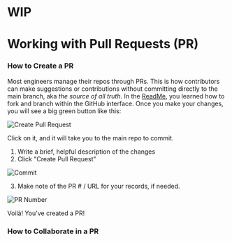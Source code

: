 # WIP
# Working with Pull Requests (PR)

### How to Create a PR
Most engineers manage their repos through PRs. This is how contributors can make suggestions or contributions without committing directly to the main branch, aka *the source of all truth*. In the [ReadMe](https://github.com/christinerose/PracticeRepo), you learned how to fork and branch within the GitHub interface. Once you make your changes, you will see a big green button like this:

![Create Pull Request](https://github.com/christinerose/PracticeRepo/blob/main/Images/PR1.png)
  
Click on it, and it will take you to the main repo to commit. 
  1. Write a brief, helpful description of the changes
  2. Click "Create Pull Request"

![Commit](https://github.com/christinerose/PracticeRepo/blob/main/Images/PR2.png)

  3. Make note of the PR # / URL for your records, if needed.

![PR Number](https://github.com/christinerose/PracticeRepo/blob/main/Images/PR3.png)
  
  Voilà! You've created a PR!
  
  ### How to Collaborate in a PR
  
  
  
